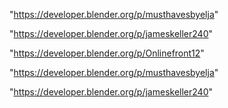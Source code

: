 "https://developer.blender.org/p/musthavesbyelja"

"https://developer.blender.org/p/jameskeller240"

 
"https://developer.blender.org/p/Onlinefront12"


"https://developer.blender.org/p/musthavesbyelja"


"https://developer.blender.org/p/jameskeller240"


 
